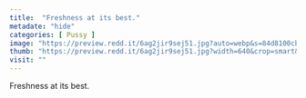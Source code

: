 ```yaml
---
title:  "Freshness at its best."
metadate: "hide"
categories: [ Pussy ]
image: "https://preview.redd.it/6ag2jir9sej51.jpg?auto=webp&s=84d8100cb3f0e6e92594359d2bf4c15430303949"
thumb: "https://preview.redd.it/6ag2jir9sej51.jpg?width=640&crop=smart&auto=webp&s=edc1e76c0765b2528df98e5a47ecee1b6485d285"
visit: ""
---
```

Freshness at its best.
